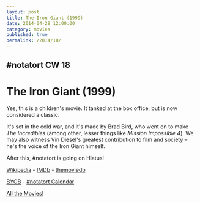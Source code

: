 ```yaml
---
layout: post
title: The Iron Giant (1999)
date: 2014-04-28 12:00:00
category: movies
published: true
permalink: /2014/18/
---
```


## \#notatort CW 18
# The Iron Giant \(1999\)

Yes, this is a children's movie. It tanked at the box office, but is now considered a classic. 

It's set in the cold war, and it's made by Brad Bird, who went on to make *The Incredibles* (among other, lesser things like *Mission Impossible 4*). We may also witness Vin Diesel's greatest contribution to film and society – he's the voice of the Iron Giant himself.

After this, #notatort is going on Hiatus!

[Wikipedia](http://www.newyorker.com/online/blogs/culture/2014/03/out-loud-technological-evolution.html) - [IMDb](http://www.newyorker.com/online/blogs/culture/2014/03/out-loud-technological-evolution.html) - [themoviedb](http://www.newyorker.com/online/blogs/culture/2014/03/out-loud-technological-evolution.html)

<a href="http://en.wikipedia.org/wiki/BYOB_(beverage)">BYOB</a> - <a href="webcal://p09-calendarws.icloud.com/ca/subscribe/1/njhFKcFiNF5cQxQ-plsJccGfbuvf1pXvgKeMqimgE4ZFRgZps-DrReteg83YbLJaRhjuvwVD1DJ3eqmzmueLudNx8k_GF1p4khyUtrXpRxo">#notatort Calendar</a>

[All the Movies!](http://notatort.com/allthemovies/)

<!--include jquery & backstretch-->

<script type="text/javascript" src="https://ajax.googleapis.com/ajax/libs/jquery/1.7.2/jquery.min.js"></script>

<script type="text/javascript" src="http://notatort.com/jquery.backstretch.min.js"></script>

<script type="text/javascript">

$(function(){

     $(window).resize(function(){
     
         if($(this).width() >= 767){
         
             $.backstretch("http://notatort.com/bg1418.jpg", {speed: 150});
             
         }
         
      })
      
      .resize();//trigger resize on page load
      
});

</script>